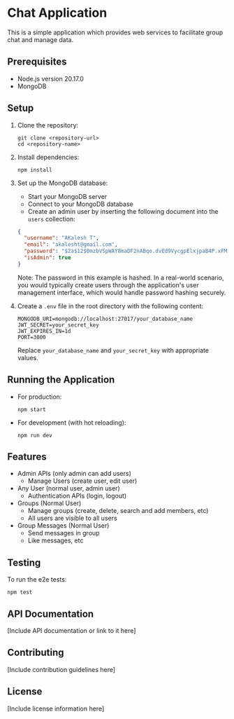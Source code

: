 # Chat Application

This is a simple application which provides web services to facilitate group chat and manage data.

## Prerequisites

- Node.js version 20.17.0
- MongoDB

## Setup

1. Clone the repository:

   ```
   git clone <repository-url>
   cd <repository-name>
   ```

2. Install dependencies:

   ```
   npm install
   ```

3. Set up the MongoDB database:

   - Start your MongoDB server
   - Connect to your MongoDB database
   - Create an admin user by inserting the following document into the `users` collection:

   ```json
   {
     "username": "AKalesh T",
     "email": "akalesht@gmail.com",
     "password": "$2a$12$0mzbVSpWAY8maDF2nABqo.dvEd9VycgpElxjpaB4P.xFM2XSWwbrG", // password is akaleshT for admin
     "isAdmin": true
   }
   ```

   Note: The password in this example is hashed. In a real-world scenario, you would typically create users through the application's user management interface, which would handle password hashing securely.

4. Create a `.env` file in the root directory with the following content:
   ```
   MONGODB_URI=mongodb://localhost:27017/your_database_name
   JWT_SECRET=your_secret_key
   JWT_EXPIRES_IN=1d
   PORT=3000
   ```
   Replace `your_database_name` and `your_secret_key` with appropriate values.

## Running the Application

- For production:

  ```
  npm start
  ```

- For development (with hot reloading):
  ```
  npm run dev
  ```

## Features

- Admin APIs (only admin can add users)
  - Manage Users (create user, edit user)
- Any User (normal user, admin user)
  - Authentication APIs (login, logout)
- Groups (Normal User)
  - Manage groups (create, delete, search and add members, etc)
  - All users are visible to all users
- Group Messages (Normal User)
  - Send messages in group
  - Like messages, etc

## Testing

To run the e2e tests:

```
npm test
```

## API Documentation

[Include API documentation or link to it here]

## Contributing

[Include contribution guidelines here]

## License

[Include license information here]
